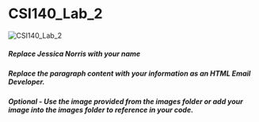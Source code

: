 # CSI140_Lab_2
 
![CSI140_Lab_2](https://user-images.githubusercontent.com/117671196/208810426-b9d2d6df-a584-42e4-a50a-7298a987bb28.png)

<h5>Replace Jessica Norris with your name </h5>
<h5>Replace the paragraph content with your information as an HTML Email Developer.</h5>
<h5>Optional - Use the image provided from the images folder or add your image into the images folder to reference in your code.</h5>
